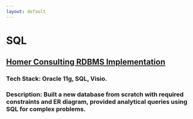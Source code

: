 ```yaml
---
layout: default
---
```

<h1> SQL </h1>

<h2><a href="https://gallur.github.io/Homer-Consulting-RDBMS-Implementation/project.html">Homer Consulting RDBMS Implementation</a>
  <h3><b>Tech Stack</b>: Oracle 11g, SQL, Visio. </h3>
  <h3><b>Description</b>: Built a new database from scratch with required constraints and ER diagram, provided analytical queries using SQL for complex problems. </h3>
